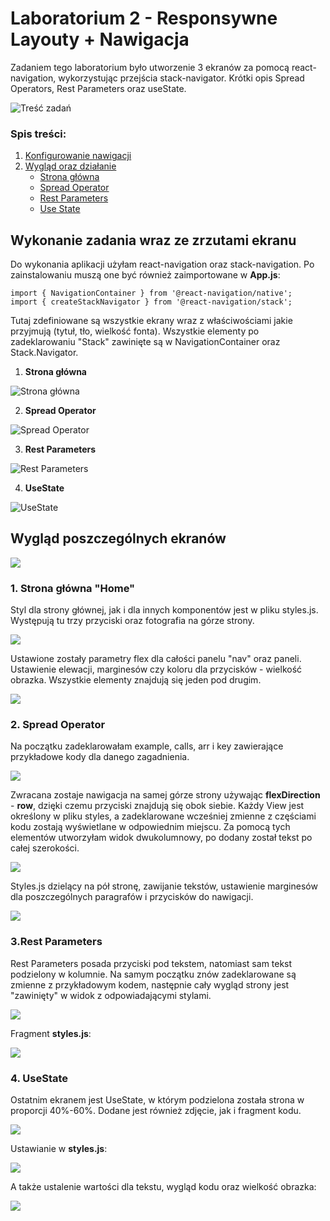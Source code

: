 # Laboratorium 2 - Responsywne Layouty + Nawigacja

Zadaniem tego laboratorium było utworzenie 3 ekranów za pomocą react-navigation, wykorzystując przejścia stack-navigator. Krótki opis Spread Operators, Rest Parameters oraz useState.

![Treść zadań](https://i.imgur.com/A0wAs5S.png)

### Spis treści:

1. [Konfigurowanie nawigacji](https://github.com/jagodalewandowska/aplikacje-mobilne-lewandowska-185ic/tree/master/Lab2#wykonanie-zadania-wraz-ze-zrzutami-ekranu)
2. [Wygląd oraz działanie](https://github.com/jagodalewandowska/aplikacje-mobilne-lewandowska-185ic/tree/master/Lab2#wygl%C4%85d-poszczeg%C3%B3lnych-ekran%C3%B3w)
    - [Strona główna](https://github.com/jagodalewandowska/aplikacje-mobilne-lewandowska-185ic/tree/master/Lab2#1-strona-g%C5%82%C3%B3wna-home)
    - [Spread Operator](https://github.com/jagodalewandowska/aplikacje-mobilne-lewandowska-185ic/tree/master/Lab2#2-spread-operator)
    - [Rest Parameters](https://github.com/jagodalewandowska/aplikacje-mobilne-lewandowska-185ic/tree/master/Lab2#3rest-parameters)
    - [Use State](https://github.com/jagodalewandowska/aplikacje-mobilne-lewandowska-185ic/tree/master/Lab2#4-usestate)



## Wykonanie zadania wraz ze zrzutami ekranu

Do wykonania aplikacji użyłam react-navigation oraz stack-navigation. Po zainstalowaniu muszą one być również zaimportowane w **App.js**:

```
import { NavigationContainer } from '@react-navigation/native';
import { createStackNavigator } from '@react-navigation/stack';
```

Tutaj zdefiniowane są wszystkie ekrany wraz z właściwościami jakie przyjmują (tytuł, tło, wielkość fonta). Wszystkie elementy po zadeklarowaniu "Stack" zawinięte są w NavigationContainer oraz Stack.Navigator.

1. **Strona główna**

![Strona główna](https://i.imgur.com/Yl0epJD.png)

2. **Spread Operator**

![Spread Operator](https://i.imgur.com/w24kFPu.png)

3. **Rest Parameters**

![Rest Parameters](https://i.imgur.com/YJNYqq7.png)

4. **UseState**

![UseState](https://i.imgur.com/D0YlOIs.png)

## Wygląd poszczególnych ekranów

![](https://i.imgur.com/mQskMXG.png)

### 1. **Strona główna "Home"**

Styl dla strony głównej, jak i dla innych komponentów jest w pliku styles.js. Występują tu trzy przyciski oraz fotografia na górze strony.

![](https://i.imgur.com/CUh0GZS.png)

Ustawione zostały parametry flex dla całości panelu "nav" oraz paneli. Ustawienie elewacji, marginesów czy koloru dla przycisków - wielkość obrazka. Wszystkie elementy znajdują się jeden pod drugim.

![](https://i.imgur.com/h1xSbFd.png)

### 2. **Spread Operator**

Na początku zadeklarowałam example, calls, arr i key zawierające przykładowe kody dla danego zagadnienia.

![](https://i.imgur.com/M4ZS2dE.png)

Zwracana zostaje nawigacja na samej górze strony używając **flexDirection** - **row**, dzięki czemu przyciski znajdują się obok siebie. Każdy View jest określony w pliku styles, a zadeklarowane wcześniej zmienne z częściami kodu zostają wyświetlane w odpowiednim miejscu. Za pomocą tych elementów utworzyłam widok dwukolumnowy, po dodany został tekst po całej szerokości.

![](https://i.imgur.com/hWNVOym.png)

Styles.js dzielący na pół stronę, zawijanie tekstów, ustawienie marginesów dla poszczególnych paragrafów i przycisków do nawigacji.

![](https://i.imgur.com/BnLnEf7.png)

 ### 3.**Rest Parameters** 

Rest Parameters posada przyciski pod tekstem, natomiast sam tekst podzielony w kolumnie. Na samym początku znów zadeklarowane są zmienne z przykładowym kodem, następnie cały wygląd strony jest "zawinięty" w widok z odpowiadającymi stylami.

![](https://i.imgur.com/IEZhEAe.png)

Fragment **styles.js**:

![](https://i.imgur.com/MpIosZ4.png)

### 4. **UseState**

Ostatnim ekranem jest UseState, w którym podzielona została strona w proporcji 40%-60%. Dodane jest również zdjęcie, jak i fragment kodu.

![](https://i.imgur.com/VTfz3X0.png)

Ustawianie w **styles.js**:

![](https://i.imgur.com/VqMmuaX.png)

A także ustalenie wartości dla tekstu, wygląd kodu oraz wielkość obrazka:

![](https://i.imgur.com/WOioqz4.png)